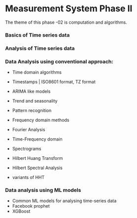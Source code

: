 # Measurement System Phase II

The theme of this phase -02 is computation and algorithms. 


### Basics of Time series data

### Analysis of Time series data

### Data Analysis using conventional approach: 

- Time domain algorithms 
- Timestamps | ISO8601 format, TZ format
- ARIMA like models
- Trend and seasonality
- Pattern recognition

- Frequency domain methods
- Fourier Analysis
- Time-Frequency domain
- Spectrograms
- Hilbert Huang Transform
- Hilbert Spectral Analysis
- variants of HHT


### Data analysis using ML models

- Common ML models for analysing time-series data
- Facebook prophet
- XGBoost

